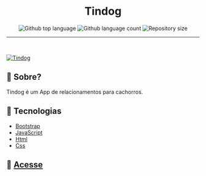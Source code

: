<h1 align="center">Tindog</h1>

<p align="center">
  <img alt="Github top language" src="https://img.shields.io/github/languages/top/mpaullos/tindog?color=56BEB8">

  <img alt="Github language count" src="https://img.shields.io/github/languages/count/mpaullos/tindog?color=56BEB8">

  <img alt="Repository size" src="https://img.shields.io/github/repo-size/mpaullos/tindog?color=56BEB8">
</p>



<hr>



<br>


<a href="https://mpaullos.github.io/tindog/" target="_blank"><img src="https://user-images.githubusercontent.com/82289818/205789643-9cf82fda-ad0a-4f06-aae5-2a483dc60968.png" alt="Tindog" /> <a/>



## :dart: Sobre? ##

Tindog é um App de relacionamentos para cachorros.



## :rocket: Tecnologias ##

- [Bootstrap](https://getbootstrap.com/docs/5.2/getting-started/introduction/)
- [JavaScript](https://developer.mozilla.org/pt-BR/docs/Web/JavaScript)
- [Html](https://developer.mozilla.org/pt-BR/docs/Web/HTML)
- [Css](https://developer.mozilla.org/pt-BR/docs/Web/CSS)

## :dog: [Acesse](https://mpaullos.github.io/tindog/)
 
